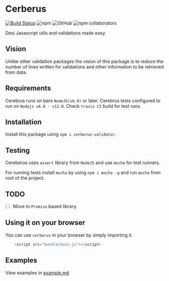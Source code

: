 # Cerberus

[![Build Status](https://travis-ci.com/Jithinqw/Cerberus.svg?token=WuVynuX3ULHwMq3Ky4qo&branch=dev)](https://travis-ci.com/Jithinqw/Cerberus)
![npm](https://img.shields.io/npm/dw/cerberus-validator)
![GitHub](https://img.shields.io/github/license/Jithinqw/cerberus)
![npm collaborators](https://img.shields.io/npm/collaborators/cerberus-validator)

Desi Javascript utils and validations made easy.

## Vision

Unlike other validation packages the vision of this package is to reduce the number of lines written for validations and other information to be retrieved from data.

## Requirements

Cerebrus runs on bare `NodeJS(v6.0)` or later. Cerebrus tests configured to run on `Nodejs v6.0 - v12.0`.
Check `travis CI` build for test runs.

## Installation

Install this package using `npm i cerberus-validator`.

## Testing

Cereberus uses `assert` library from `NodeJS` and use `mocha` for test runners.

For running tests install `mocha` by using `npm i mocha -g` and run `mocha` from root of the project.

## TODO

- [ ] Move to `Promise` based library.

## Using it on your browser

You can use `cerberus` in your browser by simply importing it.

```javascript
    <script src="bundle/main.js"></script>
```

## Examples

View examples in [example.md](https://github.com/Jithinqw/Cerberus/blob/master/example.md)
